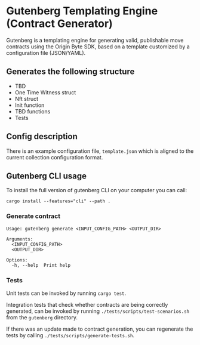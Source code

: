 # Gutenberg Templating Engine (Contract Generator)

Gutenberg is a templating engine for generating valid, publishable move contracts using the Origin Byte SDK, based on a template customized by a configuration file (JSON/YAML).

## Generates the following structure

- TBD
- One Time Witness struct
- Nft struct
- Init function
- TBD functions
- Tests

## Config description

There is an example configuration file, `template.json` which is aligned to the current collection configuration format.

## Gutenberg CLI usage

To install the full version of gutenberg CLI on your computer you can call:

```
cargo install --features="cli" --path .
```

### Generate contract

```
Usage: gutenberg generate <INPUT_CONFIG_PATH> <OUTPUT_DIR>

Arguments:
  <INPUT_CONFIG_PATH>
  <OUTPUT_DIR>

Options:
  -h, --help  Print help
```

### Tests

Unit tests can be invoked by running `cargo test`.

Integration tests that check whether contracts are being correctly generated, can be invoked by running `./tests/scripts/test-scenarios.sh` from the `gutenberg` directory.

If there was an update made to contract generation, you can regenerate the tests by calling `./tests/scripts/generate-tests.sh`.
